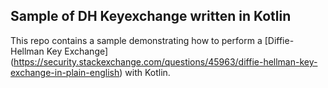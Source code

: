 ## Sample of DH Keyexchange written in Kotlin

This repo contains a sample demonstrating how to perform a [Diffie-Hellman Key Exchange] (https://security.stackexchange.com/questions/45963/diffie-hellman-key-exchange-in-plain-english) with Kotlin.